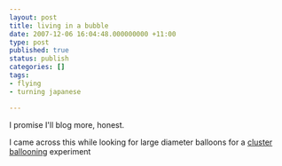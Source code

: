 ```yaml
---
layout: post
title: living in a bubble
date: 2007-12-06 16:04:48.000000000 +11:00
type: post
published: true
status: publish
categories: []
tags:
- flying
- turning japanese

---
```

<p>I promise I'll blog more, honest.</p>
<p>I came across this while looking for large diameter balloons for a <a href="http://www.clusterballoon.org/">cluster ballooning</a> experiment</p>
<param name="movie" value="http://www.youtube.com/v/IwopFHIRjj8&amp;rel=1" />
<param name="wmode" value="transparent" /><ibed type="application/x-shockwave-flash" wmode="transparent" width="425" height="355"></ibed></p>
